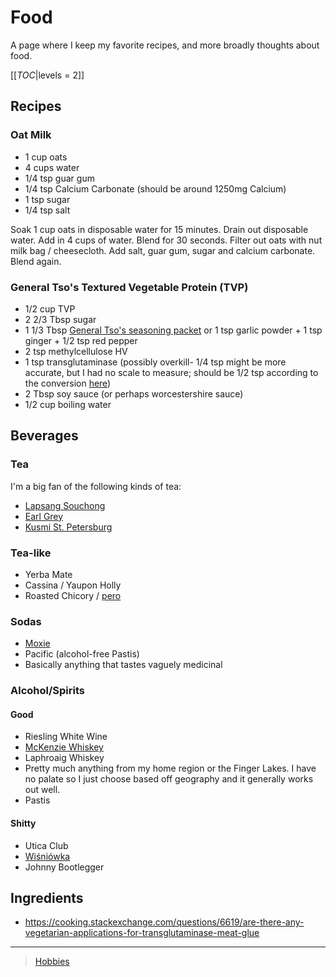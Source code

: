 Food
====

A page where I keep my favorite recipes, and more broadly thoughts about food.

[[_TOC_|levels = 2]]

Recipes
-------

### Oat Milk

-   1 cup oats
-   4 cups water
-   1/4 tsp guar gum
-   1/4 tsp Calcium Carbonate (should be around 1250mg Calcium)
-   1 tsp sugar
-   1/4 tsp salt

Soak 1 cup oats in disposable water for 15 minutes. Drain out disposable water. Add in 4 cups of water. Blend for 30 seconds. Filter out oats with nut milk bag / cheesecloth. Add salt, guar gum, sugar and calcium carbonate. Blend again.

### General Tso's Textured Vegetable Protein (TVP)

-   1/2 cup TVP
-   2 2/3 Tbsp sugar
-   1 1/3 Tbsp [General Tso's seasoning packet](https://smile.amazon.com/Sunbird-General-Chicken-Seasoning-Packet/dp/B00HVS31DC?sa-no-redirect=1) or 1 tsp garlic powder + 1 tsp ginger + 1/2 tsp red pepper
-   2 tsp methylcellulose HV
-   1 tsp transglutaminase (possibly overkill- 1/4 tsp might be more accurate, but I had no scale to measure; should be 1/2 tsp according to the conversion [here](https://blog.modernistpantry.com/recipes/temptingly-tender-turkey-roulade/))
-   2 Tbsp soy sauce (or perhaps worcestershire sauce)
-   1/2 cup boiling water

Beverages
---------

### Tea

I'm a big fan of the following kinds of tea:

-   [Lapsang Souchong](https://en.wikipedia.org/wiki/Lapsang_souchong)
-   [Earl Grey](https://en.wikipedia.org/wiki/Earl_Grey_tea)
-   [Kusmi St. Petersburg](https://us-en.kusmitea.com/st-petersburg.html?packaging=56)

### Tea-like

-   Yerba Mate
-   Cassina / Yaupon Holly
-   Roasted Chicory / [pero](https://worldfiner.com/pero)

### Sodas

-   [Moxie](https://www.drinkmoxie.com/)
-   Pacific (alcohol-free Pastis)
-   Basically anything that tastes vaguely medicinal

### Alcohol/Spirits

#### Good

-   Riesling White Wine
-   [McKenzie Whiskey](https://fingerlakesdistilling.com/our-products/whiskey/)
-   Laphroaig Whiskey
-   Pretty much anything from my home region or the Finger Lakes. I have no palate so I just choose based off geography and it generally works out well.
-   Pastis

#### Shitty

-   Utica Club
-   [Wiśniówka](https://en.wikipedia.org/wiki/Wi%C5%9Bni%C3%B3wka_(liqueur))
-   Johnny Bootlegger

Ingredients
-----------

-   <https://cooking.stackexchange.com/questions/6619/are-there-any-vegetarian-applications-for-transglutaminase-meat-glue>

* * * * *

> [Hobbies](Hobbies)

